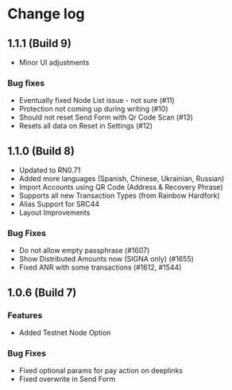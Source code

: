 # Change log

## 1.1.1 (Build 9)

- Minor UI adjustments

### Bug fixes

- Eventually fixed Node List issue - not sure (#11)
- Protection not coming up during writing (#10)
- Should not reset Send Form with Qr Code Scan (#13)
- Resets all data on Reset in Settings (#12)

## 1.1.0 (Build 8)

- Updated to RN0.71
- Added more languages (Spanish, Chinese, Ukrainian, Russian)
- Import Accounts using QR Code (Address & Recovery Phrase)
- Supports all new Transaction Types (from Rainbow Hardfork)
- Alias Support for SRC44
- Layout Improvements

### Bug Fixes

- Do not allow empty passphrase (#1607)
- Show Distributed Amounts now (SIGNA only) (#1655)
- Fixed ANR with some transactions (#1612, #1544)

## 1.0.6 (Build 7)

### Features

- Added Testnet Node Option

### Bug Fixes

- Fixed optional params for pay action on deeplinks
- Fixed overwrite in Send Form
